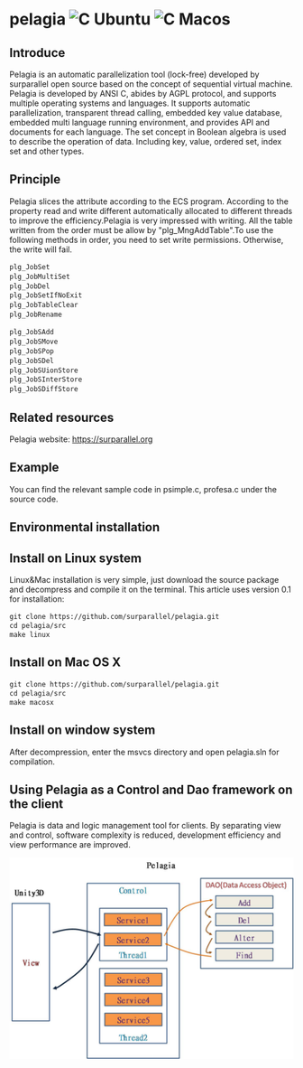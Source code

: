 # pelagia ![C Ubuntu](https://github.com/surparallel/pelagia/workflows/C%20Ubuntu/badge.svg) ![C Macos](https://github.com/surparallel/pelagia/workflows/C%20Macos/badge.svg)

## Introduce

Pelagia is an automatic parallelization tool (lock-free) developed by surparallel open source based on the concept of sequential virtual machine.
Pelagia is developed by ANSI C, abides by AGPL protocol, and supports multiple operating systems and languages.
It supports automatic parallelization, transparent thread calling, embedded key value database, embedded multi language running environment, and provides API and documents for each language.
The set concept in Boolean algebra is used to describe the operation of data. Including key, value, ordered set, index set and other types.

## Principle

Pelagia slices the attribute according to the ECS program. According to the property read and write different automatically allocated to different threads to improve the efficiency.Pelagia is very impressed with writing. All the table written from the order must be allow by "plg_MngAddTable".To use the following methods in order, you need to set write permissions. Otherwise, the write will fail.

```c
plg_JobSet
plg_JobMultiSet
plg_JobDel
plg_JobSetIfNoExit
plg_JobTableClear
plg_JobRename
```

```c
plg_JobSAdd
plg_JobSMove
plg_JobSPop
plg_JobSDel
plg_JobSUionStore
plg_JobSInterStore
plg_JobSDiffStore
```

## Related resources

Pelagia website: https://surparallel.org

## Example

You can find the relevant sample code in psimple.c, profesa.c under the source code.

## Environmental installation

## Install on Linux system

Linux&Mac installation is very simple, just download the source package and decompress and compile it on the terminal. This article uses version 0.1 for installation:

    git clone https://github.com/surparallel/pelagia.git
    cd pelagia/src
    make linux
    
##  Install on Mac OS X

    git clone https://github.com/surparallel/pelagia.git
    cd pelagia/src
    make macosx
    
## Install on window system

After decompression, enter the msvcs directory and open pelagia.sln for compilation.

## Using Pelagia as a Control and Dao framework on the client

Pelagia is data and logic management tool for clients. By separating view and control, software complexity is reduced, development efficiency and view performance are improved.

<a href="https://surparallel.org"><img src="https://github.com/surparallel/pelagia_websit/blob/master/img/view_control_dao.jpg"></a>